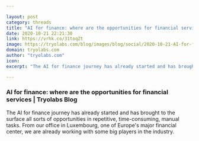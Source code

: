 ```yaml
---

layout: post
category: threads
title: "AI for finance: where are the opportunities for financial services"
date: 2020-10-21 22:21:30
link: https://vrhk.co/31toqZt
image: https://tryolabs.com/blog/images/blog/social/2020-10-21-AI-for-finance.7d74e856.png
domain: tryolabs.com
author: "tryolabs.com"
icon: 
excerpt: "The AI for finance journey has already started and has brought to the surface all sorts of opportunities in repetitive, time-consuming, manual tasks. From our office in Luxembourg, one of Europe's major financial center, we are already working with some big players in the industry."

---
```


### AI for finance: where are the opportunities for financial services | Tryolabs Blog

The AI for finance journey has already started and has brought to the surface all sorts of opportunities in repetitive, time-consuming, manual tasks. From our office in Luxembourg, one of Europe's major financial center, we are already working with some big players in the industry.